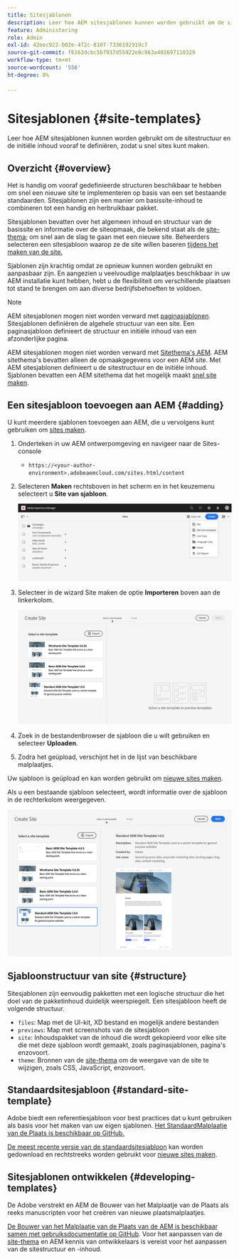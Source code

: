 ```yaml
---
title: Sitesjablonen
description: Leer hoe AEM sitesjablonen kunnen worden gebruikt om de sitestructuur en de initiële inhoud vooraf te definiëren, zodat u snel sites kunt maken.
feature: Administering
role: Admin
exl-id: 42eec922-b02e-4f2c-8107-7336192919c7
source-git-commit: f6162dcbc5b7937d55922e8c963a402697110329
workflow-type: tm+mt
source-wordcount: '556'
ht-degree: 0%

---
```


# Sitesjablonen {#site-templates}

Leer hoe AEM sitesjablonen kunnen worden gebruikt om de sitestructuur en de initiële inhoud vooraf te definiëren, zodat u snel sites kunt maken.

## Overzicht {#overview}

Het is handig om vooraf gedefinieerde structuren beschikbaar te hebben om snel een nieuwe site te implementeren op basis van een set bestaande standaarden. Sitesjablonen zijn een manier om basissite-inhoud te combineren tot een handig en herbruikbaar pakket.

Sitesjablonen bevatten over het algemeen inhoud en structuur van de basissite en informatie over de siteopmaak, die bekend staat als de [site-thema;](site-themes.md) om snel aan de slag te gaan met een nieuwe site. Beheerders selecteren een sitesjabloon waarop ze de site willen baseren [tijdens het maken van de site.](create-site.md)

Sjablonen zijn krachtig omdat ze opnieuw kunnen worden gebruikt en aanpasbaar zijn. En aangezien u veelvoudige malplaatjes beschikbaar in uw AEM installatie kunt hebben, hebt u de flexibiliteit om verschillende plaatsen tot stand te brengen om aan diverse bedrijfsbehoeften te voldoen.

>[!NOTE]
>
>AEM sitesjablonen mogen niet worden verward met [paginasjablonen](/help/sites-cloud/authoring/sites-console/templates.md). Sitesjablonen definiëren de algehele structuur van een site. Een paginasjabloon definieert de structuur en initiële inhoud van een afzonderlijke pagina.
>
>AEM sitesjablonen mogen niet worden verward met [Sitethema&#39;s AEM](site-themes.md). AEM sitethema&#39;s bevatten alleen de opmaakgegevens voor een AEM site. Met AEM sitesjablonen definieert u de sitestructuur en de initiële inhoud. Sjablonen bevatten een AEM sitethema dat het mogelijk maakt [snel site maken](create-site.md).

## Een sitesjabloon toevoegen aan AEM {#adding}

U kunt meerdere sjablonen toevoegen aan AEM, die u vervolgens kunt gebruiken om [sites maken](create-site.md).

1. Onderteken in uw AEM ontwerpomgeving en navigeer naar de Sites-console

   * `https://<your-author-environment>.adobeaemcloud.com/sites.html/content`

1. Selecteren **Maken** rechtsboven in het scherm en in het keuzemenu selecteert u **Site van sjabloon**.

   ![Een site maken op basis van een sjabloon](../assets/create-site-from-template.png)

1. Selecteer in de wizard Site maken de optie **Importeren** boven aan de linkerkolom.

   ![Wizard Site maken](../assets/site-creation-wizard.png)

1. Zoek in de bestandenbrowser de sjabloon die u wilt gebruiken en selecteer **Uploaden**.

1. Zodra het geüpload, verschijnt het in de lijst van beschikbare malplaatjes.

Uw sjabloon is geüpload en kan worden gebruikt om [nieuwe sites maken](create-site.md).

Als u een bestaande sjabloon selecteert, wordt informatie over de sjabloon in de rechterkolom weergegeven.

![Een sjabloon selecteren](../assets/select-site-template.png)

## Sjabloonstructuur van site {#structure}

Sitesjablonen zijn eenvoudig pakketten met een logische structuur die het doel van de pakketinhoud duidelijk weerspiegelt. Een sitesjabloon heeft de volgende structuur.

* `files`: Map met de UI-kit, XD bestand en mogelijk andere bestanden
* `previews`: Map met screenshots van de sitesjabloon
* `site`: Inhoudspakket van de inhoud die wordt gekopieerd voor elke site die met deze sjabloon wordt gemaakt, zoals paginasjablonen, pagina&#39;s enzovoort.
* `theme`: Bronnen van de [site-thema](site-themes.md) om de weergave van de site te wijzigen, zoals CSS, JavaScript, enzovoort.

## Standaardsitesjabloon {#standard-site-template}

Adobe biedt een referentiesjabloon voor best practices dat u kunt gebruiken als basis voor het maken van uw eigen sjablonen. [Het StandaardMalplaatje van de Plaats is beschikbaar op GitHub.](https://github.com/adobe/aem-site-template-standard)

[De meest recente versie van de standaardsitesjabloon](https://github.com/adobe/aem-site-template-standard/releases) kan worden gedownload en rechtstreeks worden gebruikt voor [nieuwe sites maken](create-site.md).

## Sitesjablonen ontwikkelen {#developing-templates}

De Adobe verstrekt en AEM de Bouwer van het Malplaatje van de Plaats als reeks manuscripten voor het creëren van nieuwe plaatsmalplaatjes.

[De Bouwer van het Malplaatje van de Plaats van de AEM is beschikbaar samen met gebruiksdocumentatie op GitHub](https://github.com/adobe/aem-site-template-builder). Voor het aanpassen van de [site-thema](site-themes.md) en AEM kennis van ontwikkelaars is vereist voor het aanpassen van de sitestructuur en -inhoud.
